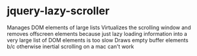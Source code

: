 jquery-lazy-scroller
====================

Manages DOM elements of large lists
Virtualizes the scrolling window and removes offscreen elements
    because just lazy loading information into a very large list of DOM elements
    is too slow
Draws empty buffer elements b/c otherwise inertial scrolling
    on a mac can't work
